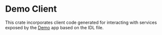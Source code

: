 # Demo Client

This crate incorporates client code generated for interacting with services exposed
by the [Demo](/examples/demo/wasm/) app based on the IDL file.
